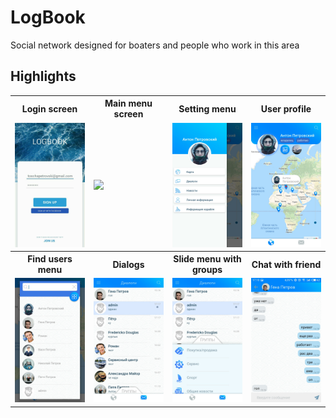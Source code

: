 # LogBook
Social network designed for boaters and people who work in this area

## Highlights

<table>
	<tr>
		<th width="25%">
			Login screen<br>
		</th>
		<th width="25%">
			Main menu screen<br>
		</th>
    <th width="25%">
			Setting menu<br>
		</th>
		<th width="25%">
			User profile<br>
		</th>
	</tr>
	<tr><!-- Prevent zebra stripes --></tr>
	<tr>
		<td>
			<img src="img/login.jpg"/>
		</td>
		<td>
			<img src="img/doc_20190201_025328.gif"/>
		</td>
    <td>
			<img src="img/menu.jpg"/>
		</td>
    <td>
			<img src="img/profile.jpg"/>
		</td>
	</tr>
  <tr><!-- Prevent zebra stripes --></tr>
  <tr>
		<th width="25%">
			Find users menu<br>
		</th>
		<th width="25%">
			Dialogs<br>
		</th>
    <th width="25%">
			Slide menu with groups<br>
		</th>
		<th width="25%">
			Chat with friend<br>
		</th>
	</tr>
	<tr><!-- Prevent zebra stripes --></tr>
	<tr>
		<td>
			<img src="img/find.jpg"/>
		</td>
		<td>
			<img src="img/dialogs.jpg"/>
		</td>
    <td>
			<img src="img/feeds.jpg"/>
		</td>
    <td>
			<img src="img/messages.jpg"/>
		</td>
	</tr>
</table>
